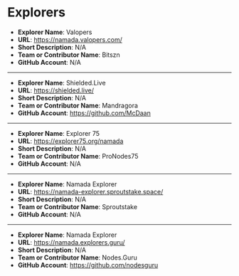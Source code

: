 # Explorers

- **Explorer Name**: Valopers
- **URL**: https://namada.valopers.com/
- **Short Description**: N/A
- **Team or Contributor Name**: Bitszn
- **GitHub Account**: N/A

---
- **Explorer Name**: Shielded.Live
- **URL**: https://shielded.live/
- **Short Description**: N/A
- **Team or Contributor Name**: Mandragora
- **GitHub Account**: https://github.com/McDaan

---
- **Explorer Name**: Explorer 75
- **URL**: https://explorer75.org/namada
- **Short Description**: N/A
- **Team or Contributor Name**: ProNodes75
- **GitHub Account**: N/A

---
- **Explorer Name**: Namada Explorer
- **URL**: https://namada-explorer.sproutstake.space/
- **Short Description**: N/A
- **Team or Contributor Name**: Sproutstake
- **GitHub Account**: N/A

---
- **Explorer Name**: Namada Explorer
- **URL**: https://namada.explorers.guru/
- **Short Description**: N/A
- **Team or Contributor Name**: Nodes.Guru
- **GitHub Account**: https://github.com/nodesguru

